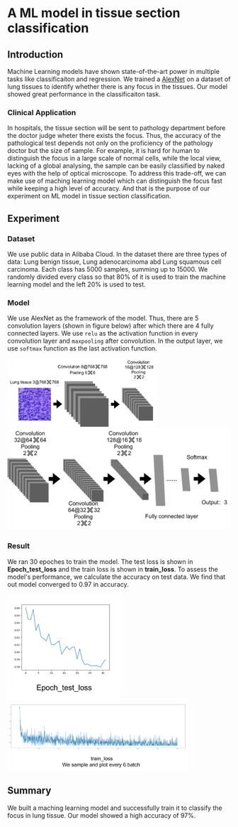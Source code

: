 # A ML model in tissue section classification

## Introduction

Machine Learning models have shown state-of-the-art power in multiple tasks like classificaiton and regression. We trained a [AlexNet]( https://doi.org/10.1145/3065386) on a dataset of lung tissues to identify whether there is any focus in the tissues. Our model showed great performance in the classificaiton task.

### Clinical Application

In hospitals, the tissue section will be sent to pathology department before the doctor judge wheter there exists the focus. Thus, the accuracy of the pathological test depends not only on the proficiency of the pathology doctor but the size of sample. For example, it is hard for human to distinguish the focus in a large scale of normal cells, while the local view, lacking of a global analysing, the sample can be easily classified by naked eyes with the help of optical microscope. To address this trade-off, we can make use of maching learning model which can distinguish the focus fast while keeping a high level of accuracy. And that is the purpose of our experiment on ML model in tissue section classification. 

## Experiment

### Dataset

We use public data in Alibaba Cloud. In the dataset there are three types of data: Lung benign tissue, Lung adenocarcinoma abd Lung squamous cell carcinoma. Each class has 5000 samples, summing up to 15000. We randomly divided every class so that 80% of it is used to train the machine learning model and the left 20% is used to test.

### Model

We use AlexNet as the framework of the model. Thus, there are 5 convolution layers (shown in figure below) after which there are 4 fully connected layers. We use `relu` as the activation function in every convolution layer and `maxpooling` after convolution. In the output layer, we use `softmax` function as the last activation function. 

<img src="figures/dry1.png" alt="dry1" style="zoom:33%;" />

<img src="figures/dry2.png" alt="dry2" style="zoom:67%;" />

### Result

We ran 30 epoches to train the model. The test loss is shown in **Epoch_test_loss**  and the train loss is shown in **train_loss**. To assess the model's performance, we calculate the accuracy on test data. We find that out model converged to 0.97 in accuracy. 

<img src="figures/dry3.png" alt="dry3" style="zoom:25%;" />

<img src="figures/dry4.png" alt="dry4" style="zoom:40%;" />

## Summary

We built a maching learning model and successfully train it to classify the focus in lung tissue. Our model showed a high accuracy of 97%.  